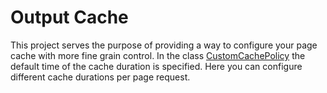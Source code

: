 # Output Cache

This project serves the purpose of providing a way to configure your page cache with more fine grain control. In the class [CustomCachePolicy](./CustomCachePolicy.cs) the default time of the cache duration is specified. Here you can configure different cache durations per page request.
